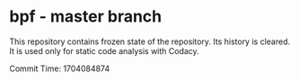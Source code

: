 # bpf - master branch

This repository contains frozen state of the repository.
Its history is cleared. It is used only for static code
analysis with Codacy.

Commit Time: 1704084874